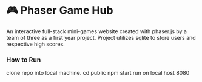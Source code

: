 # 🎮 Phaser Game Hub

An interactive full-stack mini-games website created with phaser.js by a team of three as a first year project. Project utilizes sqlite to store users and respective high scores.

### How to Run
clone repo into local machine.
cd public
npm start
run on local host 8080

